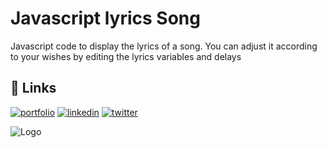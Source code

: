 # Javascript lyrics Song

Javascript code to display the lyrics of a song. You can adjust it according to your wishes by editing the lyrics variables and delays

## 🔗 Links

[![portfolio](https://img.shields.io/badge/my_portfolio-000?style=for-the-badge&logo=ko-fi&logoColor=white)](https://aimanyusuf.site)
[![linkedin](https://img.shields.io/badge/linkedin-0A66C2?style=for-the-badge&logo=linkedin&logoColor=white)](https://linkedin.com/in/aiman-yusuf-wicaksono-96026a316)
[![twitter](https://img.shields.io/badge/twitter-1DA1F2?style=for-the-badge&logo=twitter&logoColor=white)](https://twitter.com/aimanyus_)

![Logo](https://aimanyusuf.site/favicon.ico)
